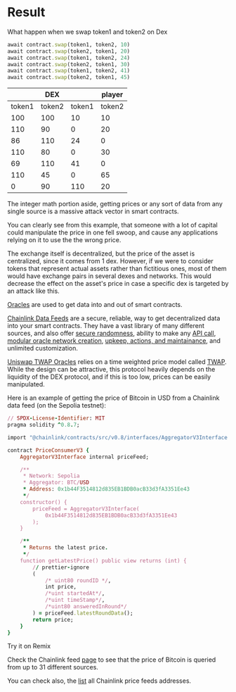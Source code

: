 # Result

What happen when we swap token1 and token2 on Dex

```ruby
await contract.swap(token1, token2, 10)
await contract.swap(token2, token1, 20)
await contract.swap(token1, token2, 24)
await contract.swap(token2, token1, 30)
await contract.swap(token1, token2, 41)
await contract.swap(token2, token1, 45)
```

|        | DEX    |        | player |
|--------|--------|--------|--------|
| token1 | token2 | token1 | token2 |
| 100    | 100    | 10     | 10     |
| 110    | 90     | 0      | 20     |
| 86     | 110    | 24     | 0      |
| 110    | 80     | 0      | 30     |
| 69     | 110    | 41     | 0      |
| 110    | 45     | 0      | 65     |
| 0      | 90     | 110    | 20     |

The integer math portion aside, getting prices or any sort of data from any single source is a massive attack vector in smart contracts.

You can clearly see from this example, that someone with a lot of capital could manipulate the price in one fell swoop, and cause any applications relying on it to use the the wrong price.

The exchange itself is decentralized, but the price of the asset is centralized, since it comes from 1 dex. However, if we were to consider tokens that represent actual assets rather than fictitious ones, most of them would have exchange pairs in several dexes and networks. This would decrease the effect on the asset's price in case a specific dex is targeted by an attack like this.

[Oracles](https://betterprogramming.pub/what-is-a-blockchain-oracle-f5ccab8dbd72?source=friends_link&sk=d921a38466df8a9176ed8dd767d8c77d) are used to get data into and out of smart contracts.

[Chainlink Data Feeds](https://docs.chain.link/data-feeds/using-data-feeds) are a secure, reliable, way to get decentralized data into your smart contracts. They have a vast library of many different sources, and also offer [secure randomness](https://docs.chain.link/vrf/v2/introduction), ability to make any [API call](https://docs.chain.link/any-api/get-request/introduction), [modular oracle network creation](https://docs.chain.link/architecture-overview/architecture-decentralized-model), [upkeep, actions, and maintainance](https://docs.chain.link/chainlink-automation/introduction), and unlimited customization.

[Uniswap TWAP Oracles](https://docs.uniswap.org/contracts/v2/concepts/core-concepts/oracles) relies on a time weighted price model called [TWAP](https://en.wikipedia.org/wiki/Time-weighted_average_price#). While the design can be attractive, this protocol heavily depends on the liquidity of the DEX protocol, and if this is too low, prices can be easily manipulated.

Here is an example of getting the price of Bitcoin in USD from a Chainlink data feed (on the Sepolia testnet):

```ruby
// SPDX-License-Identifier: MIT
pragma solidity ^0.8.7;

import "@chainlink/contracts/src/v0.8/interfaces/AggregatorV3Interface.sol";

contract PriceConsumerV3 {
    AggregatorV3Interface internal priceFeed;

    /**
     * Network: Sepolia
     * Aggregator: BTC/USD
     * Address: 0x1b44F3514812d835EB1BDB0acB33d3fA3351Ee43
     */
    constructor() {
        priceFeed = AggregatorV3Interface(
            0x1b44F3514812d835EB1BDB0acB33d3fA3351Ee43
        );
    }

    /**
     * Returns the latest price.
     */
    function getLatestPrice() public view returns (int) {
        // prettier-ignore
        (
            /* uint80 roundID */,
            int price,
            /*uint startedAt*/,
            /*uint timeStamp*/,
            /*uint80 answeredInRound*/
        ) = priceFeed.latestRoundData();
        return price;
    }
}
```

Try it on Remix

Check the Chainlink feed [page](https://data.chain.link/ethereum/mainnet/crypto-usd/btc-usd) to see that the price of Bitcoin is queried from up to 31 different sources.

You can check also, the [list](https://docs.chain.link/data-feeds/price-feeds/addresses/) all Chainlink price feeds addresses.